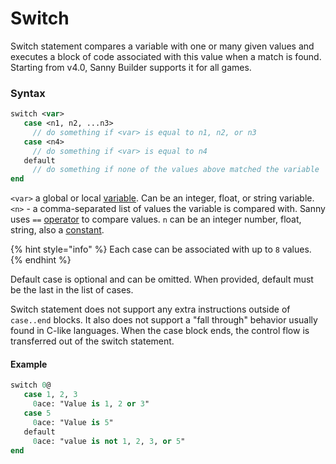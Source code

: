 # Switch

Switch statement compares a variable with one or many given values and executes a block of code associated with this value when a match is found. Starting from v4.0, Sanny Builder supports it for all games.

### Syntax

```pascal
switch <var>
   case <n1, n2, ...n3>
     // do something if <var> is equal to n1, n2, or n3
   case <n4>
     // do something if <var> is equal to n4
   default
     // do something if none of the values above matched the variable
end
```

`<var>` a global or local [variable](../data-types/variables.md). Can be an integer, float, or string variable.\
`<n>` - a comma-separated list of values the variable is compared with. Sanny uses `==` [operator](../instructions/operators.md) to compare values. `n` can be an integer number, float, string, also a [constant](../data-types/constants.md).

{% hint style="info" %}
Each case can be associated with up to `8` values.
{% endhint %}

Default case is optional and can be omitted. When provided, default must be the last in the list of cases.

Switch statement does not support any extra instructions outside of `case..end` blocks. It also does not support a "fall through" behavior usually found in C-like languages. When the case block ends, the control flow is transferred out of the switch statement.

#### Example

```pascal
switch 0@
   case 1, 2, 3
     0ace: "Value is 1, 2 or 3"
   case 5
     0ace: "Value is 5"
   default
     0ace: "value is not 1, 2, 3, or 5"
end
```

